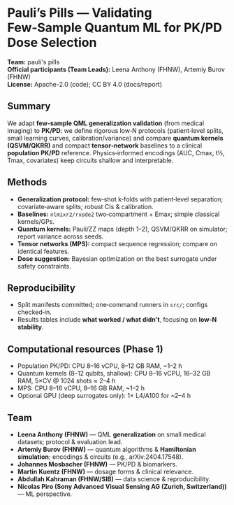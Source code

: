 # Pauli’s Pills — Validating Few‑Sample Quantum ML for PK/PD Dose Selection

**Team:** pauli's pills  
**Official participants (Team Leads):** Leena Anthony (FHNW), Artemiy Burov (FHNW)  
**License:** Apache-2.0 (code); CC BY 4.0 (docs/report)

## Summary
We adapt **few‑sample QML generalization validation** (from medical imaging) to **PK/PD**: we define rigorous low‑N protocols (patient‑level splits, small learning curves, calibration/variance) and compare **quantum kernels (QSVM/QKRR)** and compact **tensor‑network** baselines to a clinical **population PK/PD** reference. Physics‑informed encodings (AUC, Cmax, t½, Tmax, covariates) keep circuits shallow and interpretable.

## Methods
- **Generalization protocol:** few‑shot k‑folds with patient‑level separation; covariate‑aware splits; robust CIs & calibration.
- **Baselines:** `nlmixr2/rxode2` two‑compartment + Emax; simple classical kernels/GPs.
- **Quantum kernels:** Pauli/ZZ maps (depth 1–2), QSVM/QKRR on simulator; report variance across seeds.
- **Tensor networks (MPS):** compact sequence regression; compare on identical features.
- **Dose suggestion:** Bayesian optimization on the best surrogate under safety constraints.

## Reproducibility
- Split manifests committed; one‑command runners in `src/`; configs checked‑in.
- Results tables include **what worked / what didn’t**, focusing on **low‑N stability**.

## Computational resources (Phase 1)
- Population PK/PD: CPU 8–16 vCPU, 8–12 GB RAM, ~1–2 h
- Quantum kernels (8–12 qubits, shallow): CPU 8–16 vCPU, 16–32 GB RAM, 5×CV @ 1024 shots ≈ 2–4 h
- MPS: CPU 8–16 vCPU, 8–16 GB RAM, ~1–2 h
- Optional GPU (deep surrogates only): 1× L4/A100 for ~2–4 h

## Team
- **Leena Anthony (FHNW)** — QML **generalization** on small medical datasets; protocol & evaluation lead.  
- **Artemiy Burov (FHNW)** — quantum algorithms & **Hamiltonian simulation**; encodings & circuits (e.g., arXiv:2404.17548).  
- **Johannes Mosbacher (FHNW)** — PK/PD & biomarkers.  
- **Martin Kuentz (FHNW)** — dosage forms & clinical relevance.  
- **Abdullah Kahraman (FHNW/SIB)** — data science & reproducibility.  
- **Nicolas Piro (Sony Advanced Visual Sensing AG (Zurich, Switzerland))** — ML perspective.
